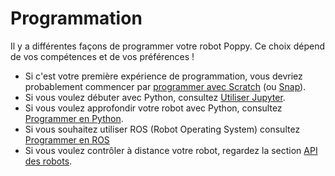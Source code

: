 # Programmation

Il y a différentes façons de programmer votre robot Poppy. Ce choix dépend de vos compétences et de vos préférences !

- Si c'est votre première expérience de programmation, vous devriez probablement commencer par [programmer avec Scratch](scratch.md) (ou [Snap](snap.md)).
- Si vous voulez débuter avec Python, consultez [Utiliser Jupyter](notebooks.md).
- Si vous voulez approfondir votre robot avec Python, consultez [Programmer en Python](python.md).
- Si vous souhaitez utiliser ROS (Robot Operating System) consultez [Programmer en ROS](ros.md)
- Si vous voulez contrôler à distance votre robot, regardez la section [API des robots](rest.md).
